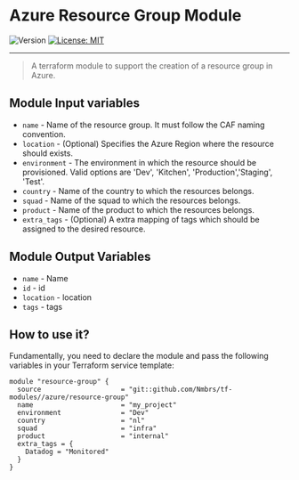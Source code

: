 # Azure Resource Group Module

<p>
  <img alt="Version" src="https://img.shields.io/badge/version-1.0.0-blue.svg" />
  <a href="LICENSE.md" target="_blank">
    <img alt="License: MIT" src="https://img.shields.io/badge/License-MIT-blue.svg" />
  </a>
</p>

---

> A terraform module to support the creation of a resource group in Azure.

## Module Input variables

- `name` - Name of the resource group. It must follow the CAF naming convention.
- `location` - (Optional) Specifies the Azure Region where the resource should exists.
- `environment` - The environment in which the resource should be provisioned. Valid options are 'Dev', 'Kitchen', 'Production','Staging', 'Test'.
- `country` - Name of the country to which the resources belongs.
- `squad` - Name of the squad to which the resources belongs.
- `product` - Name of the product to which the resources belongs.
- `extra_tags` - (Optional) A extra mapping of tags which should be assigned to the desired resource.

## Module Output Variables

- `name` - Name
- `id` - id
- `location` - location
- `tags` - tags

## How to use it?

Fundamentally, you need to declare the module and pass the following variables in your Terraform service template:

```hcl
module "resource-group" {
  source                    = "git::github.com/Nmbrs/tf-modules//azure/resource-group"
  name                      = "my_project"
  environment               = "Dev"
  country                   = "nl"
  squad                     = "infra"
  product                   = "internal"
  extra_tags = {
    Datadog = "Monitored"
  }
}
```
